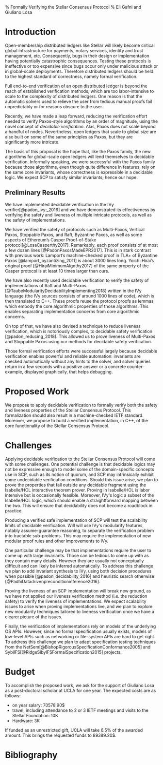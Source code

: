 % Formally Verifying the Stellar Consensus Protocol
% Eli Gafni and Giuliano Losa

# Introduction

Open-membership distributed ledgers like Stellar will likely become critical global infrastructure for payments, notary services, identity and trust management, etc. Consequently, bugs in their design or implementation having potentially catastrophic consequences. Testing these protocols is ineffective or too expensive since bugs occur only under malicious attack or in global-scale deployments. Therefore distributed ledgers should be held to the highest standard of correctness, namely formal verification. 

Full end-to-end verification of an open distributed ledger is beyond the reach of established verification methods, which are too labor-intensive to scale to the complexity of distributed ledgers. One reason is that the automatic solvers used to relieve the user from tedious manual proofs fail unpredictably or for reasons obscure to the user.

Recently, we have made a leap forward, reducing the verification effort needed to verify Paxos-style algorithms by an order of magnitude, using the novel concept of *decidable verification*. Alas, Paxos does not scale beyond a handful of nodes. Nevertheless, open ledgers that scale to global size are also built on some of the same principles as Paxos, but they are significantly more intricate.

The basis of this proposal is the hope that, like the Paxos family, the new algorithms for global-scale open ledgers will lend themselves to decidable verification. Informally speaking, we were successful with the Paxos family because those algorithms, even though quite difference in features, rely on the same core invariants, whose correctness is expressible in a decidable logic. We expect SCP to satisfy similar invariants; hence our hope.

<!--on it being optimizations of an underlying Commit-Adopt version. Not surprisingly the Stellar ballot protocol is based on neutralizable statements which is essentially a Commit-Adopt. Hence our hope.-->

## Preliminary Results

We have implemented decidable verification in the IVy verifier[@padon_ivy:_2016] and we have demonstrated its effectiveness by verifying the safety and liveness of multiple intricate protocols, as well as the safety of implementations.

We have verified the safety of protocols such as Multi-Paxos, Vertical Paxos, Stoppable Paxos, and Raft, Byzantine Paxos, as well as some aspects of Ethereum’s Casper Proof-of-Stake protocol[@LosaCasperthy2017]. Remarkably, each proof consists of at most a few dozen lines [@PadonPaxosMadeEPR2017].
This is in stark contrast with previous work: Lamport’s machine-checked proof in TLA+ of Byzantine Paxos [@lamport_byzantizing_2011] is about 3000 lines long. 
Yoichi Hirai’s original proof [@HiraiMinimumAlgothy2017] of the same property of the Casper protocol is at least 10 times larger than ours.

We have also recently used decidable verification to verify the safety of implementations of Raft and Multi-Paxos [@TaubeModularityDecidabilityImplementing2018] written in the IVy language (the IVy sources consists of around 1000 lines of code), which is then translated to C++. These proofs reuse the protocol proofs as lemmas which embody the core algorithmic properties of those algorithms. This enables separating implementation concerns from core algorithmic concerns.

On top of that, we have also devised a technique to reduce liveness verification, which is notoriously complex, to decidable safety verification [@padon_reducing_2018]. This allowed us to prove liveness of Multi-Paxos and Stoppable Paxos using our methods for decidable safety verification.

Those formal verification efforts were successful largely because decidable verification enables powerful and reliable automation: invariants are checked automatically without any hints to the solver, and solver queries return in a few seconds with a positive answer or a concrete counter-example, displayed graphically, that helps debugging.

# Proposed Work

We propose to apply decidable verification to formally verify both the safety and liveness properties of the Stellar Consensus Protocol.
This formalization should also result in a machine-checked IETF standard.
Moreover, we propose to build a verified implementation, in C++, of the core functionality of the Stellar Consensus Protocol.

# Challenges

Applying decidable verification to the Stellar Consensus Protocol will come with some challenges.
One potential challenge is that decidable logics may not be expressive enough to model some of the domain-specific concepts use in SCP, such as its notion of quorum, and SCP may intrinsically exhibit some undecidable verification conditions. 
Should this issue arise, we plan to prove the properties that fall outside any decidable fragment using the Isabelle/HOL interactive theorem prover.
Proving in Isabelle/HOL is labor intensive but is occasionally feasible. 
Moreover, IVy's logic a subset of the Isabelle/HOL logic, which should enable a straightforward mapping between the two.
This will ensure that decidability does not become a roadblock in practice.

Producing a verified safe implementation of SCP will test the scalability limits of decidable verification. 
Will will use IVy's modularity features, notably assume-guarantee reasoning, to separate the verification problem into tractable sub-problems.
This may require the implementation of new modular proof rules and other improvements to IVy.

One particular challenge may be that implementations require the user to come up with large invariants.
Those can be tedious to come up with as they contain many details. However they are usually not conceptually difficult and can likely be inferred automatically. 
To address this challenge we plan to add invariant synthesis to IVy, using both decision procedures when possible [@padon_decidability_2016] and heuristic search otherwise [@PadhiDatadrivenpreconditioninference2016].

Proving the liveness of an SCP implementation will break new ground, as we have not applied our liveness verification method (i.e. the reduction safety) to verify the liveness of implementations. We expect scalability issues to arise when proving implementations live, and we plan to explore new modularity techniques tailored to liveness verification once we have a clearer picture of the issues.

Finally, the verification of implementations rely on models of the underlying OS APIs.
However, since no formal specification usually exists, models of low-level APIs such as networking or file-system APIs are hard to get right. 
To address this challenge we plan to adapt specification testing techniques from the NetSem[@BishopRigorousSpecificationConformance2005] and SybilFS[@RidgeSibylFSFormalSpecification2015] projects.

# Budget

To accomplish the proposed work, we ask for the support of Giuliano Losa as a post-doctoral scholar at UCLA for one year.
The expected costs are as follows:

* on year salary: 70578.90\$
* travel, including attendance to 2 or 3 IETF meetings and visits to the Stellar Foundation: 10K
* Hardware: 3K

If funded as an unrestricted gift, UCLA will take 6.5% of the awarded amount.
This brings the requested funds to 89389.20\$.

# Bibliography
